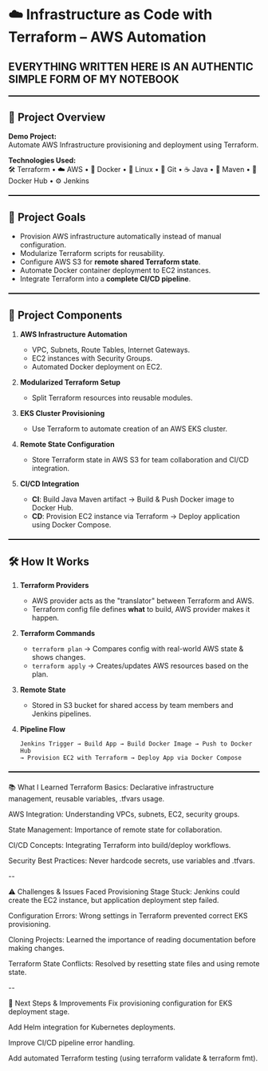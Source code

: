# ☁️ Infrastructure as Code with Terraform – AWS Automation
## EVERYTHING WRITTEN HERE IS AN AUTHENTIC  SIMPLE FORM OF MY NOTEBOOK 
<div style="border-top: 2px solid black; margin: 20px 0;"></div>

## 📌 Project Overview
**Demo Project:**  
Automate AWS Infrastructure provisioning and deployment using Terraform.  

**Technologies Used:**  
🛠 Terraform • ☁️ AWS • 🐳 Docker • 🐧 Linux • 🔗 Git • ☕ Java • 🐘 Maven • 🐋 Docker Hub • ⚙ Jenkins  

<div style="border-top: 2px solid black; margin: 20px 0;"></div>

## 🎯 Project Goals
- Provision AWS infrastructure automatically instead of manual configuration.
- Modularize Terraform scripts for reusability.
- Configure AWS S3 for **remote shared Terraform state**.
- Automate Docker container deployment to EC2 instances.
- Integrate Terraform into a **complete CI/CD pipeline**.

<div style="border-top: 2px solid black; margin: 20px 0;"></div>

## 📂 Project Components
1. **AWS Infrastructure Automation**
   - VPC, Subnets, Route Tables, Internet Gateways.
   - EC2 instances with Security Groups.
   - Automated Docker deployment on EC2.
   
2. **Modularized Terraform Setup**
   - Split Terraform resources into reusable modules.
   
3. **EKS Cluster Provisioning**
   - Use Terraform to automate creation of an AWS EKS cluster.

4. **Remote State Configuration**
   - Store Terraform state in AWS S3 for team collaboration and CI/CD integration.

5. **CI/CD Integration**
   - **CI**: Build Java Maven artifact → Build & Push Docker image to Docker Hub.
   - **CD**: Provision EC2 instance via Terraform → Deploy application using Docker Compose.

<div style="border-top: 2px solid black; margin: 20px 0;"></div>

## 🛠 How It Works
1. **Terraform Providers**
   - AWS provider acts as the "translator" between Terraform and AWS.
   - Terraform config file defines **what** to build, AWS provider makes it happen.

2. **Terraform Commands**
   - `terraform plan` → Compares config with real-world AWS state & shows changes.
   - `terraform apply` → Creates/updates AWS resources based on the plan.

3. **Remote State**
   - Stored in S3 bucket for shared access by team members and Jenkins pipelines.

4. **Pipeline Flow**
   ```plaintext
   Jenkins Trigger → Build App → Build Docker Image → Push to Docker Hub
   → Provision EC2 with Terraform → Deploy App via Docker Compose
   
  <div style="border-top: 2px solid black; margin: 20px 0;"></div>

   📚 What I Learned
Terraform Basics: Declarative infrastructure management, reusable variables, .tfvars usage.

AWS Integration: Understanding VPCs, subnets, EC2, security groups.

State Management: Importance of remote state for collaboration.

CI/CD Concepts: Integrating Terraform into build/deploy workflows.

Security Best Practices: Never hardcode secrets, use variables and .tfvars.

--

⚠ Challenges & Issues Faced
Provisioning Stage Stuck: Jenkins could create the EC2 instance, but application deployment step failed.

Configuration Errors: Wrong settings in Terraform prevented correct EKS provisioning.

Cloning Projects: Learned the importance of reading documentation before making changes.

Terraform State Conflicts: Resolved by resetting state files and using remote state.

--

🔮 Next Steps & Improvements
Fix provisioning configuration for EKS deployment stage.

Add Helm integration for Kubernetes deployments.

Improve CI/CD pipeline error handling.

Add automated Terraform testing (using terraform validate & terraform fmt).


